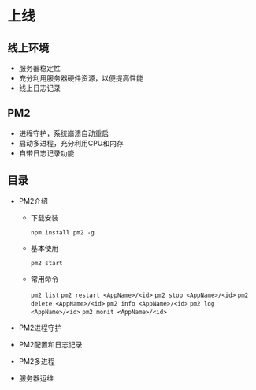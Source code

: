 # 上线

## 线上环境
- 服务器稳定性
- 充分利用服务器硬件资源，以便提高性能
- 线上日志记录

## PM2
- 进程守护，系统崩溃自动重启
- 启动多进程，充分利用CPU和内存
- 自带日志记录功能

## 目录
- PM2介绍
    - 下载安装

        `npm install pm2 -g`

    - 基本使用

        `pm2 start` 

    - 常用命令

        `pm2 list`
        `pm2 restart <AppName>/<id>`
        `pm2 stop <AppName>/<id>`
        `pm2 delete <AppName>/<id>`
        `pm2 info <AppName>/<id>`
        `pm2 log <AppName>/<id>`
        `pm2 monit <AppName>/<id>`

- PM2进程守护
- PM2配置和日志记录
- PM2多进程
- 服务器运维
